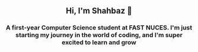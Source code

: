 <h2 align="center">Hi, I'm Shahbaz 👋</h2>
<h3 align="center">A first-year Computer Science student at FAST NUCES. I'm just starting my journey in the world of coding, and I'm super excited to learn and grow </h3>
